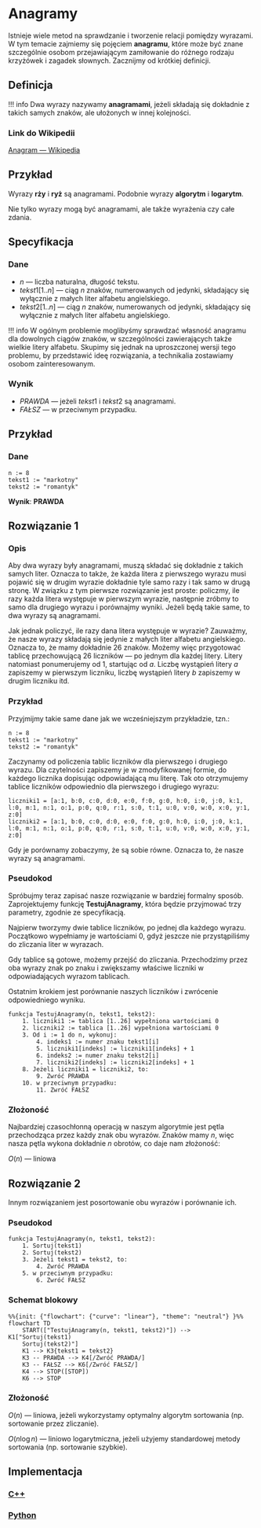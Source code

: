 # Anagramy

Istnieje wiele metod na sprawdzanie i tworzenie relacji pomiędzy wyrazami.
W tym temacie zajmiemy się pojęciem **anagramu**, które może być znane szczególnie osobom przejawiającym zamiłowanie do różnego rodzaju krzyżówek i zagadek słownych.
Zacznijmy od krótkiej definicji.

## Definicja

!!! info
	 Dwa wyrazy nazywamy **anagramami**, jeżeli składają się dokładnie z takich samych znaków, ale ułożonych w innej kolejności.

### Link do Wikipedii

[Anagram — Wikipedia](https://pl.wikipedia.org/wiki/Anagram)

## Przykład

Wyrazy **rży** i **ryż** są anagramami.
Podobnie wyrazy **algorytm** i **logarytm**.

Nie tylko wyrazy mogą być anagramami, ale także wyrażenia czy całe zdania.

## Specyfikacja

### Dane

* $n$ — liczba naturalna, długość tekstu.
* $tekst1[1..n]$ — ciąg $n$ znaków, numerowanych od jedynki, składający się wyłącznie z małych liter alfabetu angielskiego.
* $tekst2[1..n]$ — ciąg $n$ znaków, numerowanych od jedynki, składający się wyłącznie z małych liter alfabetu angielskiego.

!!! info
	W ogólnym problemie moglibyśmy sprawdzać własność anagramu dla dowolnych ciągów znaków, w szczególności zawierających także wielkie litery alfabetu.
	Skupimy się jednak na uproszczonej wersji tego problemu, by przedstawić ideę rozwiązania, a technikalia zostawiamy osobom zainteresowanym.

### Wynik

* $PRAWDA$ — jeżeli $tekst1$ i $tekst2$ są anagramami.
* $FAŁSZ$ — w przeciwnym przypadku.

## Przykład

### Dane

```
n := 8
tekst1 := "markotny"
tekst2 := "romantyk"
```

**Wynik**: **PRAWDA**

## Rozwiązanie 1

### Opis

Aby dwa wyrazy były anagramami, muszą składać się dokładnie z takich samych liter. 
Oznacza to także, że każda litera z pierwszego wyrazu musi pojawić się w drugim wyrazie dokładnie tyle samo razy i tak samo w drugą stronę. 
W związku z tym pierwsze rozwiązanie jest proste: policzmy, ile razy każda litera występuje w pierwszym wyrazie, następnie zróbmy to samo dla drugiego wyrazu i porównajmy wyniki. 
Jeżeli będą takie same, to dwa wyrazy są anagramami.

Jak jednak policzyć, ile razy dana litera występuje w wyrazie? 
Zauważmy, że nasze wyrazy składają się jedynie z małych liter alfabetu angielskiego. 
Oznacza to, że mamy dokładnie 26 znaków. 
Możemy więc przygotować tablicę przechowującą 26 liczników — po jednym dla każdej litery. 
Litery natomiast ponumerujemy od 1, startując od $a$. 
Liczbę wystąpień litery $a$ zapiszemy w pierwszym liczniku, liczbę wystąpień litery $b$ zapiszemy w drugim liczniku itd.

### Przykład

Przyjmijmy takie same dane jak we wcześniejszym przykładzie, tzn.:

```
n := 8
tekst1 := "markotny"
tekst2 := "romantyk"
```

Zaczynamy od policzenia tablic liczników dla pierwszego i drugiego wyrazu.
Dla czytelności zapiszemy je w zmodyfikowanej formie, do każdego licznika dopisując odpowiadającą mu literę.
Tak oto otrzymujemy tablice liczników odpowiednio dla pierwszego i drugiego wyrazu:

```
liczniki1 = [a:1, b:0, c:0, d:0, e:0, f:0, g:0, h:0, i:0, j:0, k:1, l:0, m:1, n:1, o:1, p:0, q:0, r:1, s:0, t:1, u:0, v:0, w:0, x:0, y:1, z:0]
liczniki2 = [a:1, b:0, c:0, d:0, e:0, f:0, g:0, h:0, i:0, j:0, k:1, l:0, m:1, n:1, o:1, p:0, q:0, r:1, s:0, t:1, u:0, v:0, w:0, x:0, y:1, z:0]
```

Gdy je porównamy zobaczymy, że są sobie równe.
Oznacza to, że nasze wyrazy są anagramami.

### Pseudokod

Spróbujmy teraz zapisać nasze rozwiązanie w bardziej formalny sposób.
Zaprojektujemy funkcję **TestujAnagramy**, która będzie przyjmować trzy parametry, zgodnie ze specyfikacją.

Najpierw tworzymy dwie tablice liczników, po jednej dla każdego wyrazu.
Początkowo wypełniamy je wartościami 0, gdyż jeszcze nie przystąpiliśmy do zliczania liter w wyrazach.

Gdy tablice są gotowe, możemy przejść do zliczania.
Przechodzimy przez oba wyrazy znak po znaku i zwiększamy właściwe liczniki w odpowiadających wyrazom tablicach.

Ostatnim krokiem jest porównanie naszych liczników i zwrócenie odpowiedniego wyniku.

```
funkcja TestujAnagramy(n, tekst1, tekst2):
    1. liczniki1 := tablica [1..26] wypełniona wartościami 0
    2. liczniki2 := tablica [1..26] wypełniona wartościami 0
    3. Od i := 1 do n, wykonuj:
        4. indeks1 := numer znaku tekst1[i]
        5. liczniki1[indeks] := liczniki1[indeks] + 1
        6. indeks2 := numer znaku tekst2[i]
        7. liczniki2[indeks] := liczniki2[indeks] + 1
    8. Jeżeli liczniki1 = liczniki2, to:
        9. Zwróć PRAWDA
    10. w przeciwnym przypadku:
        11. Zwróć FAŁSZ
```

### Złożoność

Najbardziej czasochłonną operacją w naszym algorytmie jest pętla przechodząca przez każdy znak obu wyrazów.
Znaków mamy $n$, więc nasza pętla wykona dokładnie $n$ obrotów, co daje nam złożoność:

$O(n)$ — liniowa

## Rozwiązanie 2

Innym rozwiązaniem jest posortowanie obu wyrazów i porównanie ich.

### Pseudokod

```
funkcja TestujAnagramy(n, tekst1, tekst2):
    1. Sortuj(tekst1)
    2. Sortuj(tekst2)
    3. Jeżeli tekst1 = tekst2, to:
        4. Zwróć PRAWDA
    5. w przeciwnym przypadku:
        6. Zwróć FAŁSZ 
```

### Schemat blokowy

```mermaid
%%{init: {"flowchart": {"curve": "linear"}, "theme": "neutral"} }%%
flowchart TD
    START(["TestujAnagramy(n, tekst1, tekst2)"]) --> K1["Sortuj(tekst1)
    Sortuj(tekst2)"]
    K1 --> K3{tekst1 = tekst2}
    K3 -- PRAWDA --> K4[/Zwróć PRAWDA/]
    K3 -- FAŁSZ --> K6[/Zwróć FAŁSZ/]
    K4 --> STOP([STOP])
    K6 --> STOP
```

### Złożoność

$O(n)$ — liniowa, jeżeli wykorzystamy optymalny algorytm sortowania (np. sortowanie przez zliczanie).

$O(n\log{n})$ — liniowo logarytmiczna, jeżeli użyjemy standardowej metody sortowania (np. sortowanie szybkie).

## Implementacja

### [C++](../../programming/c++/algorithms/text/anagrams.md)

### [Python](../../programming/python/algorithms/text/anagrams.md)
